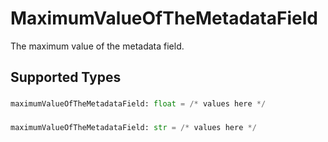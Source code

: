 # MaximumValueOfTheMetadataField

The maximum value of the metadata field.


## Supported Types

### 

```python
maximumValueOfTheMetadataField: float = /* values here */
```

### 

```python
maximumValueOfTheMetadataField: str = /* values here */
```

